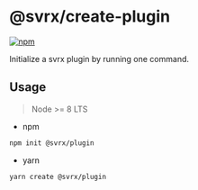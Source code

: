 # @svrx/create-plugin

[![npm](https://img.shields.io/npm/v/@svrx/create-plugin.svg?style=flat-square)](https://www.npmjs.com/package/@svrx/create-plugin)

Initialize a svrx plugin by running one command.

## Usage

> Node >= 8 LTS

 - npm

```bash
npm init @svrx/plugin
```

 - yarn

```bash
yarn create @svrx/plugin
```
